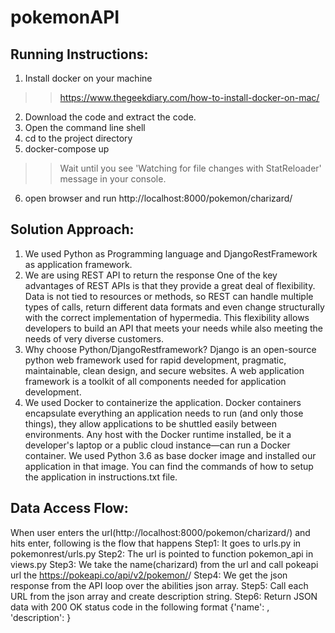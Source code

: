 # pokemonAPI

Running Instructions:
------------------
1. Install docker on your machine
>>https://www.thegeekdiary.com/how-to-install-docker-on-mac/
2. Download the code and extract the code.
3. Open the command line shell
4. cd to the project directory
5. docker-compose up
>> Wait until you see 'Watching for file changes with StatReloader' message in your console.
6. open browser and run http://localhost:8000/pokemon/charizard/

Solution Approach:
------------------
1. We used Python as Programming language and DjangoRestFramework as application framework.
2. We are using REST API to return the response
One of the key advantages of REST APIs is that they provide a great deal of flexibility. 
Data is not tied to resources or methods, so REST can handle multiple types of calls, 
return different data formats and even change structurally with the correct implementation of hypermedia. 
This flexibility allows developers to build an API that meets your needs while also meeting the needs of very diverse customers.
3. Why choose Python/DjangoRestframework?
Django is an open-source python web framework used for rapid development, pragmatic, maintainable, clean design, and secure websites. 
A web application framework is a toolkit of all components needed for application development.
4. We used Docker to containerize the application. 
Docker containers encapsulate everything an application needs to run (and only those things), 
they allow applications to be shuttled easily between environments. 
Any host with the Docker runtime installed, be it a developer's laptop or a public cloud instance—can run a Docker container. 
We used Python 3.6 as base docker image and installed our application in that image. 
You can find the commands of how to setup the application in instructions.txt file.

Data Access Flow:
-----------------
When user enters the url(http://localhost:8000/pokemon/charizard/) and hits enter, following is the flow that happens
Step1: It goes to urls.py in pokemonrest/urls.py
Step2: The url is pointed to function pokemon_api in views.py
Step3: We take the name(charizard) from the url and call pokeapi url the https://pokeapi.co/api/v2/pokemon/<id or name>/
Step4: We get the json response from the API loop over the abilities json array.
Step5: Call each URL from the json array and create description string.
Step6: Return JSON data with 200 OK status code in the following format
{'name': <name>, 'description': <description formed from step6>}
